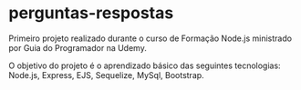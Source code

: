 # perguntas-respostas
Primeiro projeto realizado durante o curso de Formação Node.js ministrado por Guia do Programador na Udemy.

O objetivo do projeto é o aprendizado básico das seguintes tecnologias: Node.js, Express, EJS, Sequelize, MySql, Bootstrap.


